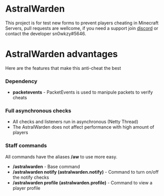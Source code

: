 # AstralWarden
This project is for test new forms to prevent players cheating in Minecraft Servers, pull requests are wellcome, if you need a support join [discord](https://discord.gg/XV47PSmZ) or 
contact the developer sn0wkzy#5646.

# AstralWarden advantages
Here are the features that make this anti-cheat the best

### Dependency
* **packetevents** - PacketEvents is used to manipule packets to verify cheats

### Full asynchronous checks
* All checks and listeners run in asynchronous (Netty Thread)
* The AstralWarden does not affect performance with high amount of players

### Staff commands
All commands have the aliases **/aw** to use more easy.

* **/astralwarden** - Base command 
* **/astralwarden notify (astralwarden.notify)** - Command to turn on/off the notify checks
* **/astralwarden profile (astralwarden.profile)** - Command to view a player profile
